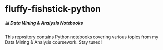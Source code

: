 # fluffy-fishstick-python

##### 📊 Data Mining & Analysis Notebooks
This repository contains Python notebooks covering various topics from my Data Mining & Analysis coursework.
Stay tuned!
